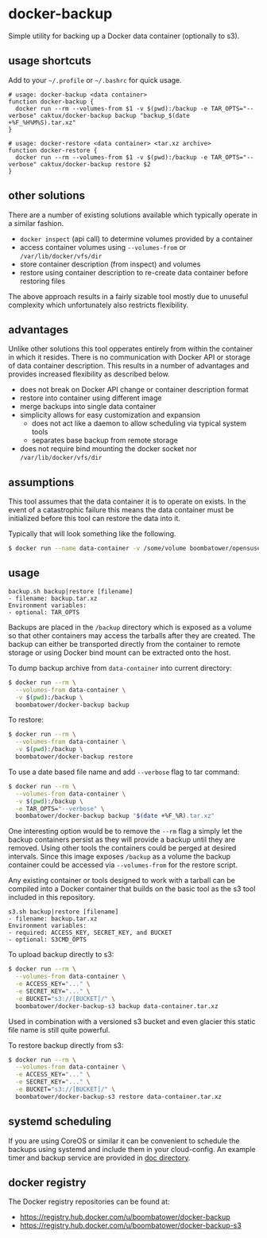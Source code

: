 docker-backup
=============
Simple utility for backing up a Docker data container (optionally to s3).

usage shortcuts
---------------
Add to your `~/.profile` or `~/.bashrc` for quick usage.
```
# usage: docker-backup <data container>
function docker-backup {
  docker run --rm --volumes-from $1 -v $(pwd):/backup -e TAR_OPTS="--verbose" caktux/docker-backup backup "backup_$(date +%F_%H%M%S).tar.xz"
}

# usage: docker-restore <data container> <tar.xz archive>
function docker-restore {
  docker run --rm --volumes-from $1 -v $(pwd):/backup -e TAR_OPTS="--verbose" caktux/docker-backup restore $2
}
```

other solutions
---------------
There are a number of existing solutions available which typically operate in a
similar fashion.

- `docker inspect` (api call) to determine volumes provided by a container
- access container volumes using `--volumes-from` or `/var/lib/docker/vfs/dir`
- store container description (from inspect) and volumes
- restore using container description to re-create data container before
  restoring files

The above approach results in a fairly sizable tool mostly due to unuseful
complexity which unfortunately also restricts flexibility.

advantages
----------
Unlike other solutions this tool opperates entirely from within the container
in which it resides. There is no communication with Docker API or storage of
data container description. This results in a number of advantages and provides
increased flexibility as described below.

- does not break on Docker API change or container description format
- restore into container using different image
- merge backups into single data container
- simplicity allows for easy customization and expansion
  - does not act like a daemon to allow scheduling via typical system tools
  - separates base backup from remote storage
- does not require bind mounting the docker socket nor `/var/lib/docker/vfs/dir`

assumptions
-----------
This tool assumes that the data container it is to operate on exists. In the
event of a catastrophic failure this means the data container must be
initialized before this tool can restore the data into it.

Typically that will look something like the following.
```sh
$ docker run --name data-container -v /some/volume boombatower/opensuse /bin/true
```

usage
-----
```
backup.sh backup|restore [filename]
- filename: backup.tar.xz
Environment variables:
- optional: TAR_OPTS
```

Backups are placed in the `/backup` directory which is exposed as a volume so
that other containers may access the tarballs after they are created. The
backup can either be transported directly from the container to remote storage
or using Docker bind mount can be extracted onto the host.

To dump backup archive from `data-container` into current directory:
```sh
$ docker run --rm \
  --volumes-from data-container \
  -v $(pwd):/backup \
  boombatower/docker-backup backup
```

To restore:
```sh
$ docker run --rm \
  --volumes-from data-container \
  -v $(pwd):/backup \
  boombatower/docker-backup restore
```

To use a date based file name and add `--verbose` flag to tar command:
```sh
$ docker run --rm \
  --volumes-from data-container \
  -v $(pwd):/backup \
  -e TAR_OPTS="--verbose" \
  boombatower/docker-backup backup "$(date +%F_%R).tar.xz"
```

One interesting option would be to remove the `--rm` flag a simply let the
backup containers persist as they will provide a backup until they are removed.
Using other tools the containers could be perged at desired intervals. Since
this image exposes `/backup` as a volume the backup container could be accessed
via `--volumes-from` for the restore script.

Any existing container or tools designed to work with a tarball can be compiled
into a Docker container that builds on the basic tool as the s3 tool included
in this repository.

```
s3.sh backup|restore [filename]
- filename: backup.tar.xz
Environment variables:
- required: ACCESS_KEY, SECRET_KEY, and BUCKET
- optional: S3CMD_OPTS
```

To upload backup directly to s3:
```sh
$ docker run --rm \
  --volumes-from data-container \
  -e ACCESS_KEY="..." \
  -e SECRET_KEY="..." \
  -e BUCKET="s3://[BUCKET]/" \
  boombatower/docker-backup-s3 backup data-container.tar.xz
```

Used in combination with a versioned s3 bucket and even glacier this static
file name is still quite powerful.

To restore backup directly from s3:
```sh
$ docker run --rm \
  --volumes-from data-container \
  -e ACCESS_KEY="..." \
  -e SECRET_KEY="..." \
  -e BUCKET="s3://[BUCKET]/" \
  boombatower/docker-backup-s3 restore data-container.tar.xz
```

systemd scheduling
------------------
If you are using CoreOS or similar it can be convenient to schedule the backups
using systemd and include them in your cloud-config. An example timer and
backup service are provided in [doc directory](doc).

docker registry
---------------
The Docker registry repositories can be found at:
- https://registry.hub.docker.com/u/boombatower/docker-backup
- https://registry.hub.docker.com/u/boombatower/docker-backup-s3
